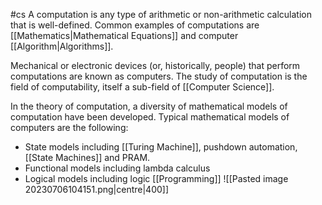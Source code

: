 #cs
A computation is any type of arithmetic or non-arithmetic calculation that is well-defined. Common examples of computations are [[Mathematics|Mathematical Equations]] and computer [[Algorithm|Algorithms]].

Mechanical or electronic devices (or, historically, people) that perform computations are known as computers. The study of computation is the field of computability, itself a sub-field of [[Computer Science]].

In the theory of computation, a diversity of mathematical models of computation have been developed. Typical mathematical models of computers are the following:
- State models including [[Turing Machine]], pushdown automation, [[State Machines]] and PRAM.
- Functional models including lambda calculus 
- Logical models including logic [[Programming]]
![[Pasted image 20230706104151.png|centre|400]]
